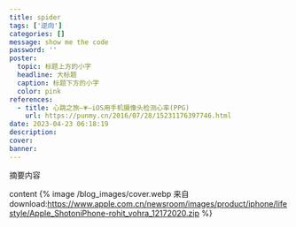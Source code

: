 ```yaml
---
title: spider
tags: ['逆向']
categories: []
message: show me the code
password: ''
poster:
  topic: 标题上方的小字
  headline: 大标题
  caption: 标题下方的小字
  color: pink
references:
  - title: 心跳之旅—💗—iOS用手机摄像头检测心率(PPG)
    url: https://punmy.cn/2016/07/28/15231176397746.html
date: 2023-04-23 06:18:19
description:
cover:
banner:
---
```



摘要内容
<!-- more -->
content 
{% image /blog_images/cover.webp 来自  download:https://www.apple.com.cn/newsroom/images/product/iphone/lifestyle/Apple_ShotoniPhone-rohit_vohra_12172020.zip %}